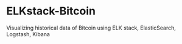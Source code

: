 # ELKstack-Bitcoin
Visualizing historical data of Bitcoin using ELK stack, ElasticSearch, Logstash, Kibana
